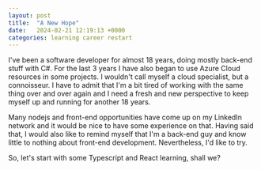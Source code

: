 ```yaml
---
layout: post
title:  "A New Hope"
date:   2024-02-21 12:19:13 +0000
categories: learning career restart
---
```

I've been a software developer for almost 18 years, doing mostly back-end stuff with C#. For the last 3 years I have also began to use Azure Cloud resources in some projects. I wouldn't call myself a cloud specialist, but a connoisseur. I have to admit that I'm a bit tired of working with the same thing over and over again and I need a fresh and new perspective to keep myself up and running for another 18 years.

Many nodejs and front-end opportunities have come up on my LinkedIn network and it would be nice to have some experience on that. Having said that, I would also like to remind myself that I'm a back-end guy and know little to nothing about front-end development. Nevertheless, I'd like to try.

So, let's start with some Typescript and React learning, shall we?